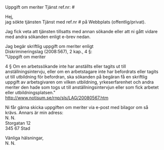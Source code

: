 Uppgift om meriter Tjänst ref.nr: #

Hej,  
jag sökte tjänsten Tjänst med ref.nr # på Webbplats (offentlig/privat).

Jag fick veta att tjänsten tillsatts med annan sökande eller att ni gått
vidare med andra sökanden enligt e-brev nedan.

Jag begär skriftlig uppgift om meriter enligt  
Diskrimineringslag (2008:567), 2 kap., 4 §:  
"Uppgift om meriter

4 § Om en arbetssökande inte har anställts eller tagits ut till
anställningsintervju, eller om en arbetstagare inte har befordrats eller
tagits ut till utbildning för befordran, ska sökanden på begäran få en
skriftlig uppgift av arbetsgivaren om vilken utbildning, yrkeserfarenhet
och andra meriter den hade som togs ut till anställningsintervjun eller
som fick arbetet eller utbildningsplatsen."  
<http://www.notisum.se/rnp/sls/LAG/20080567.htm>

Ni får gärna skicka uppgiften om meriter via e-post med bilagor om så
krävs. Annars är min adress:  
N. N.  
Storgatan 12  
345 67  Stad  

Vänliga hälsningar,  
N. N.